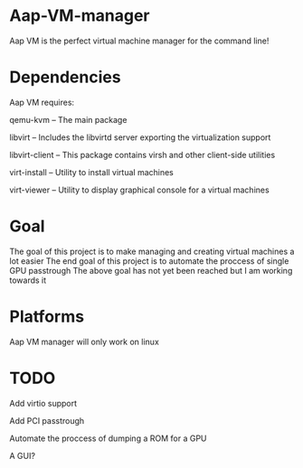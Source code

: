 # Aap-VM-manager
Aap VM is the perfect virtual machine manager for the command line!

# Dependencies
Aap VM requires:

   qemu-kvm – The main package
   
   libvirt – Includes the libvirtd server exporting the virtualization support
   
   libvirt-client – This package contains virsh and other client-side utilities
   
   virt-install – Utility to install virtual machines
   
   virt-viewer – Utility to display graphical console for a virtual machines
   
   
# Goal
The goal of this project is to make managing and creating virtual machines a lot easier
The end goal of this project is to automate the proccess of single GPU passtrough
The above goal has not yet been reached but I am working towards it

# Platforms
Aap VM manager will only work on linux

# TODO
Add virtio support

Add PCI passtrough

Automate the proccess of dumping a ROM for a GPU

A GUI?
